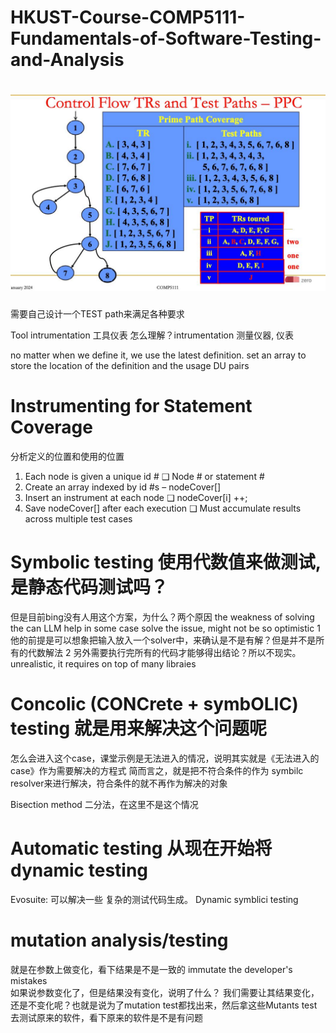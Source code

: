 # HKUST-Course-COMP5111-Fundamentals-of-Software-Testing-and-Analysis
# ![](上课笔记_files/1.jpg)
需要自己设计一个TEST path来满足各种要求

Tool intrumentation 工具仪表
怎么理解？intrumentation 测量仪器, 仪表

no matter when we define it, we use the latest definition.
set an array to store the location of the definition and the usage DU pairs

# Instrumenting for Statement Coverage
分析定义的位置和使用的位置
1. Each node is given a unique id #
❑ Node # or statement #
2. Create an array indexed by id #s – nodeCover[]
3. Insert an instrument at each node
❑ nodeCover[i] ++;
4. Save nodeCover[] after each execution
❑ Must accumulate results across multiple test cases

# Symbolic testing 使用代数值来做测试,是静态代码测试吗？
但是目前bing没有人用这个方案，为什么？两个原因
the weakness of solving the 
can LLM help in some case solve the issue, might not be so optimistic
1 他的前提是可以想象把输入放入一个solver中，来确认是不是有解？但是并不是所有的代数解法
2 另外需要执行完所有的代码才能够得出结论？所以不现实。unrealistic, it requires on top of many libraies

# Concolic (CONCrete + symbOLIC) testing 就是用来解决这个问题呢
怎么会进入这个case，课堂示例是无法进入的情况，说明其实就是《无法进入的case》作为需要解决的方程式
简而言之，就是把不符合条件的作为 symbilc resolver来进行解决，符合条件的就不再作为解决的对象

Bisection method 二分法，在这里不是这个情况

# Automatic testing 从现在开始将dynamic testing
Evosuite: 可以解决一些 复杂的测试代码生成。
Dynamic symblici testing

# mutation analysis/testing
就是在参数上做变化，看下结果是不是一致的
immutate the developer's mistakes  
如果说参数变化了，但是结果没有变化，说明了什么？
我们需要让其结果变化，还是不变化呢？也就是说为了mutation test都找出来，然后拿这些Mutants test去测试原来的软件，看下原来的软件是不是有问题













